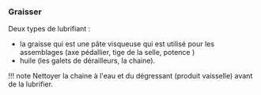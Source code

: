 ### Graisser 

Deux types de lubrifiant :

* la graisse qui est une pâte visqueuse qui est utilisé pour les assemblages (axe pédallier, tige de la selle, potence )
* huile (les galets de dérailleurs, la chaine).

!!! note
	Nettoyer la chaine à l'eau et du dégressant (produit vaisselle) avant de la lubrifier.